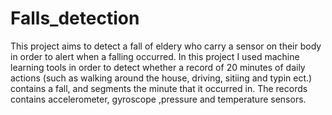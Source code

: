 # Falls_detection
This project aims to detect a fall of eldery who carry a sensor on their body in order to alert when a falling occurred. In this project I used machine learning tools in order to detect whether a record of 20 minutes of daily actions (such as walking around the house, driving, sitiing and typin ect.) contains a fall, and segments the minute that it occurred in. The records contains accelerometer, gyroscope ,pressure and temperature sensors. 
